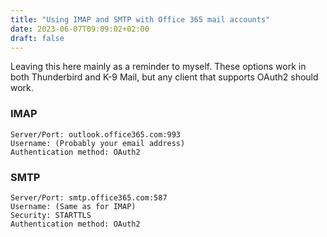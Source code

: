 ```yaml
---
title: "Using IMAP and SMTP with Office 365 mail accounts"
date: 2023-06-07T09:09:02+02:00
draft: false
---
```


Leaving this here mainly as a reminder to myself.<!--more--> These options work in both Thunderbird and K-9 Mail, but any client that supports OAuth2 should work.

### IMAP
```
Server/Port: outlook.office365.com:993
Username: (Probably your email address)
Authentication method: OAuth2
```

### SMTP
```
Server/Port: smtp.office365.com:587
Username: (Same as for IMAP)
Security: STARTTLS
Authentication method: OAuth2
```
